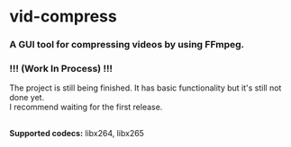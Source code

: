 # vid-compress

### A GUI tool for compressing videos by using FFmpeg.
### !!! (Work In Process) !!!

The project is still being finished. It has basic functionality but it's still not done yet.  
I recommend waiting for the first release.

##

**Supported codecs:** libx264, libx265
